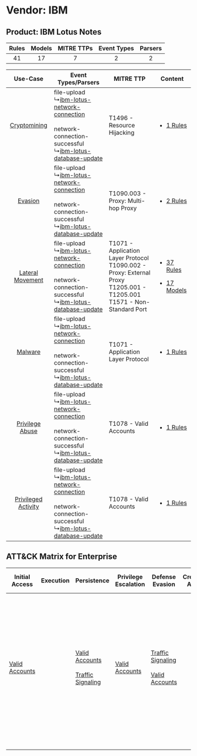 Vendor: IBM
===========
Product: IBM Lotus Notes
------------------------
| Rules | Models | MITRE TTPs | Event Types | Parsers |
|:-----:|:------:|:----------:|:-----------:|:-------:|
|  41   |   17   |     7      |      2      |    2    |

|    Use-Case    | Event Types/Parsers    | MITRE TTP    | Content    |
|:----:| ---- | ---- | ---- |
|        [Cryptomining](../../../UseCases/uc_cryptomining.md)        |  file-upload<br> ↳[ibm-lotus-network-connection](Ps/pC_ibmlotusnetworkconnection.md)<br><br> network-connection-successful<br> ↳[ibm-lotus-database-update](Ps/pC_ibmlotusdatabaseupdate.md)<br> | T1496 - Resource Hijacking<br>    | [<ul><li>1 Rules</li></ul>](RM/r_m_ibm_ibm_lotus_notes_Cryptomining.md)    |
|    [Evasion](../../../UseCases/uc_evasion.md)    |  file-upload<br> ↳[ibm-lotus-network-connection](Ps/pC_ibmlotusnetworkconnection.md)<br><br> network-connection-successful<br> ↳[ibm-lotus-database-update](Ps/pC_ibmlotusdatabaseupdate.md)<br> | T1090.003 - Proxy: Multi-hop Proxy<br>    | [<ul><li>2 Rules</li></ul>](RM/r_m_ibm_ibm_lotus_notes_Evasion.md)    |
|    [Lateral Movement](../../../UseCases/uc_lateral_movement.md)    |  file-upload<br> ↳[ibm-lotus-network-connection](Ps/pC_ibmlotusnetworkconnection.md)<br><br> network-connection-successful<br> ↳[ibm-lotus-database-update](Ps/pC_ibmlotusdatabaseupdate.md)<br> | T1071 - Application Layer Protocol<br>T1090.002 - Proxy: External Proxy<br>T1205.001 - T1205.001<br>T1571 - Non-Standard Port<br> | [<ul><li>37 Rules</li></ul><ul><li>17 Models</li></ul>](RM/r_m_ibm_ibm_lotus_notes_Lateral_Movement.md) |
|    [Malware](../../../UseCases/uc_malware.md)    |  file-upload<br> ↳[ibm-lotus-network-connection](Ps/pC_ibmlotusnetworkconnection.md)<br><br> network-connection-successful<br> ↳[ibm-lotus-database-update](Ps/pC_ibmlotusdatabaseupdate.md)<br> | T1071 - Application Layer Protocol<br>    | [<ul><li>1 Rules</li></ul>](RM/r_m_ibm_ibm_lotus_notes_Malware.md)    |
|     [Privilege Abuse](../../../UseCases/uc_privilege_abuse.md)     |  file-upload<br> ↳[ibm-lotus-network-connection](Ps/pC_ibmlotusnetworkconnection.md)<br><br> network-connection-successful<br> ↳[ibm-lotus-database-update](Ps/pC_ibmlotusdatabaseupdate.md)<br> | T1078 - Valid Accounts<br>    | [<ul><li>1 Rules</li></ul>](RM/r_m_ibm_ibm_lotus_notes_Privilege_Abuse.md)    |
| [Privileged Activity](../../../UseCases/uc_privileged_activity.md) |  file-upload<br> ↳[ibm-lotus-network-connection](Ps/pC_ibmlotusnetworkconnection.md)<br><br> network-connection-successful<br> ↳[ibm-lotus-database-update](Ps/pC_ibmlotusdatabaseupdate.md)<br> | T1078 - Valid Accounts<br>    | [<ul><li>1 Rules</li></ul>](RM/r_m_ibm_ibm_lotus_notes_Privileged_Activity.md)    |

ATT&CK Matrix for Enterprise
----------------------------
| Initial Access                                                      | Execution | Persistence                                                                                                                               | Privilege Escalation                                                | Defense Evasion                                                                                                                           | Credential Access | Discovery | Lateral Movement | Collection | Command and Control                                                                                                                                                                                                                                                                                                                                                                                                                                | Exfiltration | Impact                                                                  |
| ------------------------------------------------------------------- | --------- | ----------------------------------------------------------------------------------------------------------------------------------------- | ------------------------------------------------------------------- | ----------------------------------------------------------------------------------------------------------------------------------------- | ----------------- | --------- | ---------------- | ---------- | -------------------------------------------------------------------------------------------------------------------------------------------------------------------------------------------------------------------------------------------------------------------------------------------------------------------------------------------------------------------------------------------------------------------------------------------------- | ------------ | ----------------------------------------------------------------------- |
| [Valid Accounts](https://attack.mitre.org/techniques/T1078)<br><br> |           | [Valid Accounts](https://attack.mitre.org/techniques/T1078)<br><br>[Traffic Signaling](https://attack.mitre.org/techniques/T1205)<br><br> | [Valid Accounts](https://attack.mitre.org/techniques/T1078)<br><br> | [Traffic Signaling](https://attack.mitre.org/techniques/T1205)<br><br>[Valid Accounts](https://attack.mitre.org/techniques/T1078)<br><br> |                   |           |                  |            | [Non-Standard Port](https://attack.mitre.org/techniques/T1571)<br><br>[Traffic Signaling](https://attack.mitre.org/techniques/T1205)<br><br>[Proxy: Multi-hop Proxy](https://attack.mitre.org/techniques/T1090/003)<br><br>[Proxy: External Proxy](https://attack.mitre.org/techniques/T1090/002)<br><br>[Application Layer Protocol](https://attack.mitre.org/techniques/T1071)<br><br>[Proxy](https://attack.mitre.org/techniques/T1090)<br><br> |              | [Resource Hijacking](https://attack.mitre.org/techniques/T1496)<br><br> |